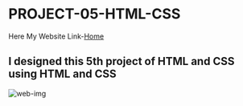 # PROJECT-05-HTML-CSS

Here My Website Link-[Home](http://127.0.0.1:5500/index.html)

## I designed this 5th project of HTML and CSS using HTML and CSS

![web-img](https://user-images.githubusercontent.com/111434481/196232202-ccd0c4f0-4f35-4f9c-bcb6-7993a848e06a.png)
